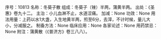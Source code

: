 序号：10813
名称：冬葵子散
组成：冬葵子（锉）半两，蒲黄半两。
出处：《圣惠》卷九十二。
主治：小儿血淋不止，水道涩痛。
加减：None
功效：None
用法用量：上药以水1大盏，入生地黄半两，煎至6分，去滓，不计时候，量儿大小，分减服之。
制备方法：None
临床应用：None
各家论述：None
用药禁忌：None
附注：蒲黄散（《普济方》卷三八八）。
